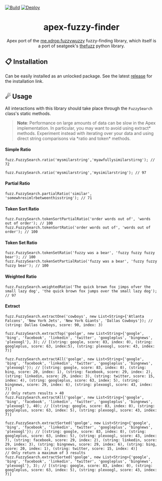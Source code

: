 [![Build](https://github.com/jonathanmorris180/apex-fuzzy-finder/actions/workflows/build.yaml/badge.svg)](https://github.com/jonathanmorris180/apex-fuzzy-finder/actions/workflows/build.yaml)
[![Deploy](https://raw.githubusercontent.com/afawcett/githubsfdeploy/master/deploy.png)](https://login.salesforce.com/packaging/installPackage.apexp?p0=04tak0000000ZVdAAM)

<p align="center">
  <h1 align="center">apex-fuzzy-finder</h2>
</p>

<div align="center">
    Apex port of the <a href="https://github.com/xdrop/fuzzywuzzy">me.xdrop.fuzzywuzzy</a> fuzzy-finding library, which itself is a port of seatgeek's <a href="https://github.com/seatgeek/thefuzz">thefuzz</a> python library.
</div>

## 📋 Installation

Can be easily installed as an unlocked package. See the latest [release](https://github.com/jonathanmorris180/apex-fuzzy-finder/releases) for the installation link.

## ☄ Usage

All interactions with this library should take place through the `FuzzySearch` class's static methods.

> **Note**: Performance on large amounts of data can be slow in the Apex implementation. In particular, you may want to avoid using extract\* methods. Experiment instead with iterating over your data and using direct string comparisons via \*ratio and token\* methods.

#### Simple Ratio

```apex
fuzz.FuzzySearch.ratio('mysmilarstring','myawfullysimilarstirng'); // 72

fuzz.FuzzySearch.ratio('mysmilarstring','mysimilarstring'); // 97
```

#### Partial Ratio

```apex
fuzz.FuzzySearch.partialRatio('similar', 'somewhresimlrbetweenthisstring'); // 71
```

#### Token Sort Ratio

```apex
fuzz.FuzzySearch.tokenSortPartialRatio('order words out of', 'words out of order'); // 100
fuzz.FuzzySearch.tokenSortRatio('order words out of', 'words out of order'); // 100
```

#### Token Set Ratio

```apex
fuzz.FuzzySearch.tokenSetRatio('fuzzy was a bear', 'fuzzy fuzzy fuzzy bear'); // 100
fuzz.FuzzySearch.tokenSetPartialRatio('fuzzy was a bear', 'fuzzy fuzzy fuzzy bear'); // 100
```

#### Weighted Ratio

```apex
fuzz.FuzzySearch.weightedRatio('The quick brown fox jimps ofver the small lazy dog', 'the quick brown fox jumps over the small lazy dog'); // 97
```

#### Extract

```apex
fuzz.FuzzySearch.extractOne('cowboys', new List<String>{'Atlanta Falcons', 'New York Jets', 'New York Giants', 'Dallas Cowboys'}); // (string: Dallas Cowboys, score: 90, index: 3)
```

```apex
fuzz.FuzzySearch.extractTop('goolge', new List<String>{'google', 'bing', 'facebook', 'linkedin', 'twitter', 'googleplus', 'bingnews', 'plexoogl'}, 3); // [(string: google, score: 83, index: 0), (string: googleplus, score: 63, index:5), (string: plexoogl, score: 43, index: 7)]
```

```apex
fuzz.FuzzySearch.extractAll('goolge', new List<String>{'google', 'bing', 'facebook', 'linkedin', 'twitter', 'googleplus', 'bingnews', 'plexoogl'}); // [(string: google, score: 83, index: 0), (string: bing, score: 20, index: 1), (string: facebook, score: 29, index: 2), (string: linkedin, score: 29, index: 3), (string: twitter, score: 15, index: 4), (string: googleplus, score: 63, index: 5), (string: bingnews, score: 29, index: 6), (string: plexoogl, score: 43, index: 7)]
// Only return results > 40
fuzz.FuzzySearch.extractAll('goolge', new List<String>{'google', 'bing', 'facebook', 'linkedin', 'twitter', 'googleplus', 'bingnews', 'plexoogl'}, 40); // [(string: google, score: 83, index: 0), (string: googleplus, score: 63, index: 5), (string: plexoogl, score: 43, index: 7)]
```

```apex
fuzz.FuzzySearch.extractSorted('goolge', new List<String>{'google', 'bing', 'facebook', 'linkedin', 'twitter', 'googleplus', 'bingnews', 'plexoogl'}); // [(string: google, score: 83, index: 0), (string: googleplus, score: 63, index: 5), (string: plexoogl, score: 43, index: 7), (string: facebook, score: 29, index: 2), (string: linkedin, score: 29, index: 3), (string: bingnews, score: 29, index: 6), (string: bing, score: 20, index: 1), (string: twitter, score: 15, index: 4)]
// Only return a maximum of 3 results
fuzz.FuzzySearch.extractSorted('goolge', new List<String>{'google', 'bing', 'facebook', 'linkedin', 'twitter', 'googleplus', 'bingnews', 'plexoogl'}, 3); // [(string: google, score: 83, index: 0), (string: googleplus, score: 63, index: 5), (string: plexoogl, score: 43, index: 7)]
```
